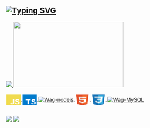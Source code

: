 ## [![Typing SVG](https://readme-typing-svg.herokuapp.com/?color=83cd29&size=35&center=true&vCenter=true&width=1000&lines=Hi,+I'm+Wagner+Nascimento+👋)](https://git.io/typing-svg)

<!--
**WagnerNasc/WagnerNasc** is a ✨ _special_ ✨ repository because its `README.md` (this file) appears on your GitHub profile.

Here are some ideas to get you started:

- 🔭 I’m currently working on ...
- 🌱 I’m currently learning ...
- 👯 I’m looking to collaborate on ...
- 🤔 I’m looking for help with ...
- 💬 Ask me about ...
- 📫 How to reach me: ...
- 😄 Pronouns: ...
- ⚡ Fun fact: ...
-->

<div>
  <a href="https://github.com/WagnerNasc">
  <img height="180em" src="https://github-readme-stats.vercel.app/api?username=WagnerNasc&show_icons=true&theme=dark">
  <img height="180em" width="300" src="https://github-readme-stats.vercel.app/api/top-langs/?username=WagnerNasc&layout=compact&theme=dark"
</div>

<div style="display: inline_block"><br>
  <img align="center" alt="Wag-Js" height="30" width="40" src="https://raw.githubusercontent.com/devicons/devicon/master/icons/javascript/javascript-plain.svg">
  <img align="center" alt="Wag-Ts" height="30" width="40" src="https://raw.githubusercontent.com/devicons/devicon/master/icons/typescript/typescript-plain.svg">
  <img align="center" alt="Wag-nodejs" height="30" width="40" src="https://cdn.jsdelivr.net/gh/devicons/devicon/icons/nodejs/nodejs-plain.svg">
  <img align="center" alt="Wag-HTML" height="30" width="40" src="https://raw.githubusercontent.com/devicons/devicon/master/icons/html5/html5-original.svg">
  <img align="center" alt="Wag-CSS" height="30" width="40" src="https://raw.githubusercontent.com/devicons/devicon/master/icons/css3/css3-original.svg">
  <img align="center" alt="Wag-MySQL" height="50" width="60" src="https://cdn.jsdelivr.net/gh/devicons/devicon/icons/mysql/mysql-original-wordmark.svg">
</div>

##
<div> 
  <a href = "mailto:wagnerjr.nascimento10@gmail.com"><img src="https://img.shields.io/badge/Gmail-D14836?style=for-the-badge&logo=gmail&logoColor=white" target="_blank"></a>
  <a href="https://www.linkedin.com/in/wagner-nascimento/" target="_blank"><img src="https://img.shields.io/badge/-LinkedIn-%230077B5?style=for-the-badge&logo=linkedin&logoColor=white" target="_blank"></a> 
</div>
 
